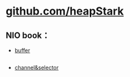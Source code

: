 # [github.com/heapStark](https://github.com/heapStark/)

## NIO book：

* [buffer](https://github.com/heapStark/NIObook/tree/master/src/main/java/nio/buffers)

```bash
```


* [channel&selector](https://github.com/heapStark/NIObook/tree/master/src/main/java/nio/channels)

```bash

```


